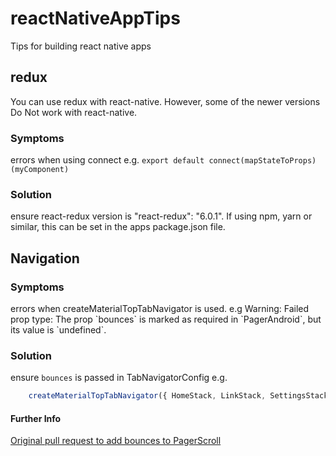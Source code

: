 # reactNativeAppTips
Tips for building react native apps


## redux 

You can use redux with react-native. However, some of the newer versions Do Not work with react-native.
### Symptoms
  errors when using connect   e.g. `export default connect(mapStateToProps)(myComponent)`
### Solution
ensure react-redux version is  "react-redux": "6.0.1". If using npm, yarn or similar, this can be set in the apps package.json file.


## Navigation

### Symptoms
  errors when createMaterialTopTabNavigator is used.
 e.g   Warning: Failed prop type: The prop \`bounces\` is marked as required in \`PagerAndroid\`, but its value is \`undefined\`.
### Solution
  ensure `bounces` is passed in TabNavigatorConfig
  e.g. 
```javascript
    createMaterialTopTabNavigator({ HomeStack, LinkStack, SettingsStack, }, {bounces: false});
 ```
 #### Further Info
 [Original pull request to add bounces to PagerScroll](https://github.com/react-native-community/react-native-tab-view/pull/722 "react-native-tab-view") 
